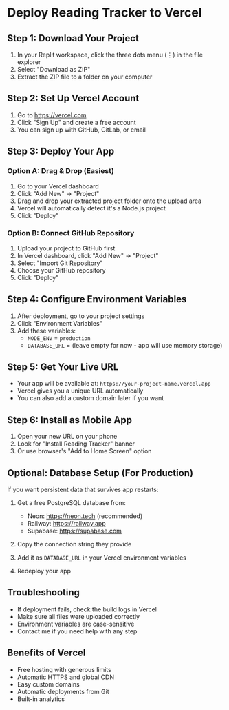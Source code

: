# Deploy Reading Tracker to Vercel

## Step 1: Download Your Project
1. In your Replit workspace, click the three dots menu (⋮) in the file explorer
2. Select "Download as ZIP"
3. Extract the ZIP file to a folder on your computer

## Step 2: Set Up Vercel Account
1. Go to https://vercel.com
2. Click "Sign Up" and create a free account
3. You can sign up with GitHub, GitLab, or email

## Step 3: Deploy Your App

### Option A: Drag & Drop (Easiest)
1. Go to your Vercel dashboard
2. Click "Add New" → "Project"
3. Drag and drop your extracted project folder onto the upload area
4. Vercel will automatically detect it's a Node.js project
5. Click "Deploy"

### Option B: Connect GitHub Repository
1. Upload your project to GitHub first
2. In Vercel dashboard, click "Add New" → "Project"
3. Select "Import Git Repository"
4. Choose your GitHub repository
5. Click "Deploy"

## Step 4: Configure Environment Variables
1. After deployment, go to your project settings
2. Click "Environment Variables"
3. Add these variables:
   - `NODE_ENV` = `production`
   - `DATABASE_URL` = (leave empty for now - app will use memory storage)

## Step 5: Get Your Live URL
- Your app will be available at: `https://your-project-name.vercel.app`
- Vercel gives you a unique URL automatically
- You can also add a custom domain later if you want

## Step 6: Install as Mobile App
1. Open your new URL on your phone
2. Look for "Install Reading Tracker" banner
3. Or use browser's "Add to Home Screen" option

## Optional: Database Setup (For Production)
If you want persistent data that survives app restarts:

1. Get a free PostgreSQL database from:
   - Neon: https://neon.tech (recommended)
   - Railway: https://railway.app
   - Supabase: https://supabase.com

2. Copy the connection string they provide
3. Add it as `DATABASE_URL` in your Vercel environment variables
4. Redeploy your app

## Troubleshooting
- If deployment fails, check the build logs in Vercel
- Make sure all files were uploaded correctly
- Environment variables are case-sensitive
- Contact me if you need help with any step

## Benefits of Vercel
- Free hosting with generous limits
- Automatic HTTPS and global CDN
- Easy custom domains
- Automatic deployments from Git
- Built-in analytics